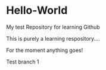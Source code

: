 # Hello-World
My test Repository for learning Github


This is purely a learning respository....

For the moment anything goes!

Test branch 1

